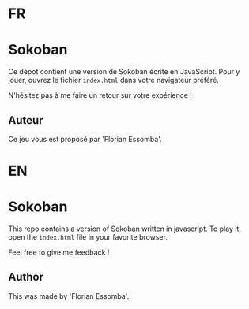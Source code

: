 # FR

# Sokoban

Ce dépot contient une version de Sokoban écrite en JavaScript.
Pour y jouer, ouvrez le fichier `index.html` dans votre navigateur préféré.

N'hésitez pas à me faire un retour sur votre expérience !

## Auteur

Ce jeu vous est proposé par 'Florian Essomba'.

# EN

# Sokoban

This repo contains a version of Sokoban written in javascript.
To play it, open the `index.html` file in your favorite browser.

Feel free to give me feedback !

## Author

This was made by 'Florian Essomba'.
